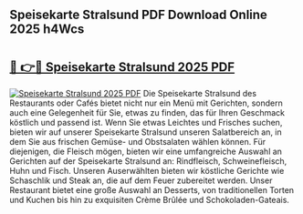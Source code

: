 ## Speisekarte Stralsund PDF Download Online 2025 h4Wcs

# <h2><a href="http://gc96oq.nevu.top/?p=Speisekarte+Stralsund">🔗 👉🔴 Speisekarte Stralsund 2025 PDF</a></h2>

[![Speisekarte Stralsund 2025 PDF](https://i.imgur.com/dBaPXMq.png)](http://gc96oq.nevu.top/?p=Speisekarte+Stralsund)
Die Speisekarte Stralsund des Restaurants oder Cafés bietet nicht nur ein Menü mit Gerichten, sondern auch eine Gelegenheit für Sie, etwas zu finden, das für Ihren Geschmack köstlich und passend ist. Wenn Sie etwas Leichtes und Frisches suchen, bieten wir auf unserer Speisekarte Stralsund unseren Salatbereich an, in dem Sie aus frischen Gemüse- und Obstsalaten wählen können. Für diejenigen, die Fleisch mögen, bieten wir eine umfangreiche Auswahl an Gerichten auf der Speisekarte Stralsund an: Rindfleisch, Schweinefleisch, Huhn und Fisch. Unseren Auserwählten bieten wir köstliche Gerichte wie Schaschlik und Steak an, die auf dem Feuer zubereitet werden. Unser Restaurant bietet eine große Auswahl an Desserts, von traditionellen Torten und Kuchen bis hin zu exquisiten Crème Brûlée und Schokoladen-Gateais.

